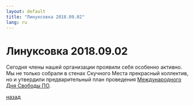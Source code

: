 ```yaml
---
layout: default
title: "Линуксовка 2018.09.02"
lang: ru
---
```


# [](#header-1) Линуксовка 2018.09.02

Сегодня члены нашей организации проявили себя особенно активно. Мы не
только собрали в стенах Скучного Места прекрасный коллектив, но и
утвердили предварительный план проведения
[Международного Дня Свободы ПО](sfd-saratov-2018).


[назад](../events/)


